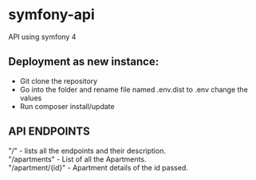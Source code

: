 # symfony-api
API using symfony 4

## Deployment as new instance:

- Git clone the repository
- Go into the folder and rename  file named .env.dist to .env change the values
- Run composer install/update

## API ENDPOINTS
"/" - lists all the endpoints and their description. <br/>
"/apartments" - List of all the Apartments. <br/>
"/apartment/{id}" - Apartment details of the id passed.<br/>

